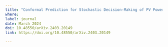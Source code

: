 ```yaml
---
title: "Conformal Prediction for Stochastic Decision-Making of PV Power in Electricity Markets"
where: 
label: journal
date: March 2024
doi: 10.48550/arXiv.2403.20149
link: https://doi.org/10.48550/arXiv.2403.20149

---
```

